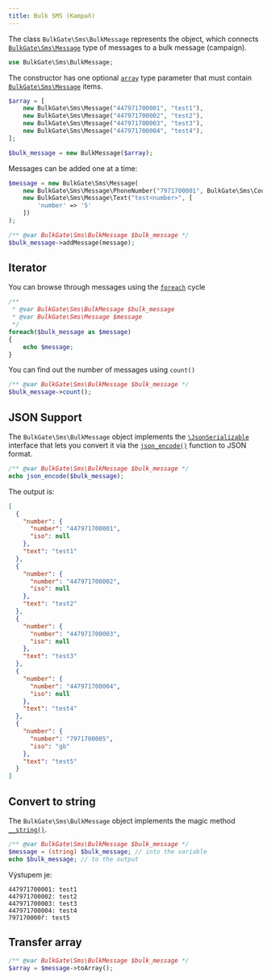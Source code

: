 ```yaml
---
title: Bulk SMS (Kampaň)
---
```


The class `BulkGate\Sms\BulkMessage` represents the object, which connects [`BulkGate\Sms\Message`](php-sdk-message.md) type of messages to a bulk message (campaign).

``` php
use BulkGate\Sms\BulkMessage;
```

The constructor has one optional [`array`](http://php.net/manual/en/language.types.array.php) type parameter that must contain [`BulkGate\Sms\Message`](php-sdk-message.md) items.

``` php
$array = [
    new BulkGate\Sms\Message("447971700001", "test1"),
    new BulkGate\Sms\Message("447971700002", "test2"),
    new BulkGate\Sms\Message("447971700003", "test3"),
    new BulkGate\Sms\Message("447971700004", "test4"),
];

$bulk_message = new BulkMessage($array);
```

Messages can be added one at a time:

``` php 
$message = new BulkGate\Sms\Message(
    new BulkGate\Sms\Message\PhoneNumber("7971700001", BulkGate\Sms\Country::UNITED_KINGDOM),
    new BulkGate\Sms\Message\Text("test<number>", [
        'number' => '5'
    ])
);

/** @var BulkGate\Sms\BulkMessage $bulk_message */
$bulk_message->addMessage(message);
```

## Iterator

You can browse through messages using the [`foreach`](http://php.net/manual/en/control-structures.foreach.php) cycle 

``` php 
/** 
 * @var BulkGate\Sms\BulkMessage $bulk_message 
 * @var BulkGate\Sms\Message $message
 */
foreach($bulk_message as $message)
{
    echo $message;
}
```

You can find out the number of messages using `count()`

``` php 
/** @var BulkGate\Sms\BulkMessage $bulk_message */
$bulk_message->count();
```

## JSON Support

The `BulkGate\Sms\BulkMessage` object implements the [`\JsonSerializable`](http://php.net/manual/en/class.jsonserializable.php) interface that lets you convert it via the [`json_encode()`](http://php.net/manual/en/function.json-encode.php) function to JSON format.

``` php
/** @var BulkGate\Sms\BulkMessage $bulk_message */
echo json_encode($bulk_message);
```

The output is:

``` json
[
  {
    "number": {
      "number": "447971700001",
      "iso": null
    },
    "text": "test1"
  },
  {
    "number": {
      "number": "447971700002",
      "iso": null
    },
    "text": "test2"
  },
  {
    "number": {
      "number": "447971700003",
      "iso": null
    },
    "text": "test3"
  },
  {
    "number": {
      "number": "447971700004",
      "iso": null
    },
    "text": "test4"
  },
  {
    "number": {
      "number": "7971700005",
      "iso": "gb"
    },
    "text": "test5"
  }
]
```

## Convert to string

The `BulkGate\Sms\BulkMessage` object implements the magic method [`__string()`](http://php.net/manual/en/language.oop5.magic.php#object.tostring).

``` php
/** @var BulkGate\Sms\BulkMessage $bulk_message */
$message = (string) $bulk_message; // into the variable
echo $bulk_message; // to the output
```

Výstupem je:
```
447971700001: test1
447971700002: test2
447971700003: test3
447971700004: test4
797170000ř: test5
```

## Transfer array

``` php
/** @var BulkGate\Sms\BulkMessage $bulk_message */
$array = $message->toArray();
```
